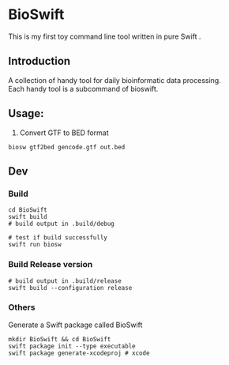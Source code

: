 # BioSwift
This is my first toy command line tool written in pure Swift .  

## Introduction
A collection of handy tool for daily bioinformatic data processing.  
Each handy tool is a subcommand of bioswift. 

## Usage:
1. Convert GTF to BED format
```shell
biosw gtf2bed gencode.gtf out.bed
```

## Dev
### Build
```shell
cd BioSwift
swift build
# build output in .build/debug

# test if build successfully
swift run biosw
```
### Build Release version
```shell
# build output in .build/release
swift build --configuration release
```


### Others
Generate a Swift package called BioSwift
```
mkdir BioSwift && cd BioSwift
swift package init --type executable
swift package generate-xcodeproj # xcode 
```

